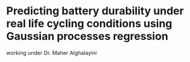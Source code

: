 # Predicting battery durability under real life cycling conditions using Gaussian processes regression

working under Dr. Maher Alghalayini
